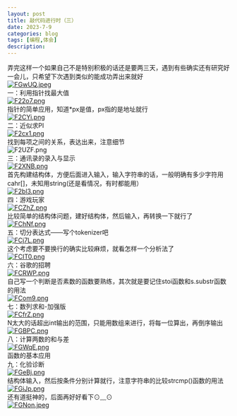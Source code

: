 ```yaml
---
layout: post
title: 敲代码进行时（三）
date: 2023-7-9
categories: blog
tags: [编程,体会]
description: 
---
```

弄完这样一个如果自己不是特别积极的话还是要两三天，遇到有些确实还有研究好一会儿，只希望下次遇到类似的能成功弄出来就好<br>
[![FGwUQ.jpeg](https://imglink.win/image/2023/07/09/FGwUQ.jpeg)](https://imglink.org/image/FGwUQ)<br>
一：利用指针找最大值<br>
[![F22o7.png](https://imglink.win/image/2023/07/07/F22o7.png)](https://imglink.org/image/F22o7)<br>
指针的简单应用，知道*px是值，px指的是地址就行<br>
[![F2CYi.png](https://imglink.win/image/2023/07/07/F2CYi.png)](https://imglink.org/image/F2CYi)<br>
二：近似求PI<br>
[![F2cx1.png](https://imglink.win/image/2023/07/07/F2cx1.png)](https://imglink.org/image/F2cx1)<br>
找到每项之间的关系，表达出来，注意细节<br>
![F2UZF.png](https://imglink.win/image/2023/07/07/F2UZF.png)<br>
三：通讯录的录入与显示<br>
[![F2XNB.png](https://imglink.win/image/2023/07/07/F2XNB.png)](https://imglink.org/image/F2XNB)<br>
首先构建结构体，方便后面进入输入，输入字符串的话，一般明确有多少字符用cahr[]，未知用string(还是看情况，有时都能用）<br>
[![F2bl3.png](https://imglink.win/image/2023/07/07/F2bl3.png)](https://imglink.org/image/F2bl3)<br>
四：游戏玩家<br>
[![FCZhZ.png](https://imglink.win/image/2023/07/07/FCZhZ.png)](https://imglink.org/image/FCZhZ)<br>
比较简单的结构体问题，建好结构体，然后输入，再转换一下就行了<br>
[![FChNf.png](https://imglink.win/image/2023/07/07/FChNf.png)](https://imglink.org/image/FChNf)<br>
五：切分表达式——写个tokenizer吧<br>
[![FCj7L.png](https://imglink.win/image/2023/07/07/FCj7L.png)](https://imglink.org/image/FCj7L)<br>
这个考虑要不要换行的确实比较麻烦，就看怎样一个分析法了<br>
[![FCIT0.png](https://imglink.win/image/2023/07/07/FCIT0.png)](https://imglink.org/image/FCIT0)<br>
六：谷歌的招聘<br>
[![FCRWP.png](https://imglink.win/image/2023/07/07/FCRWP.png)](https://imglink.org/image/FCRWP)<br>
自己写一个判断是否素数的函数要熟练，其次就是要记住stoi函数和s.substr函数的用法<br>
[![FCom9.png](https://imglink.win/image/2023/07/07/FCom9.png)](https://imglink.org/image/FCom9)<br>
七：数列求和-加强版<br>
[![FCfrZ.png](https://imglink.win/image/2023/07/08/FCfrZ.png)](https://imglink.org/image/FCfrZ)<br>
N太大的话超出int输出的范围，只能用数组来进行，将每一位算出，再倒序输出<br>
[![FGBPC.png](https://imglink.win/image/2023/07/09/FGBPC.png)](https://imglink.org/image/FGBPC)<br>
八：计算两数的和与差<br>
[![FGWqE.png](https://imglink.win/image/2023/07/09/FGWqE.png)](https://imglink.org/image/FGWqE)<br>
函数的基本应用<br>
九：化验诊断<br>
[![FGeBj.png](https://imglink.win/image/2023/07/09/FGeBj.png)](https://imglink.org/image/FGeBj)<br>
结构体输入，然后按条件分别计算就行，注意字符串的比较strcmp()函数的用法<br>
[![FGiJp.png](https://imglink.win/image/2023/07/09/FGiJp.png)](https://imglink.org/image/FGiJp)<br>
还有道挺神的，后面再好好看下⊙﹏⊙<br>
[![FGNon.jpeg](https://imglink.win/image/2023/07/09/FGNon.jpeg)](https://imglink.org/image/FGNon)<br>
